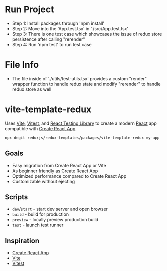 # Run Project 
- Step 1: Install packages through 'npm install'
- Step 2: Move into the 'App.test.tsx' in './src/App.test.tsx'
- Step 3: There is one test case which showcases the issue of redux store persistence after calling "rerender"
- Step 4: Run 'npm test' to run test case
 
# File Info 
- The file inside of './utils/test-utils.tsx' provides a custom "render" wrapper function to handle redux state and modify "rerender" to handle redux store as well
 


# vite-template-redux

Uses [Vite](https://vitejs.dev/), [Vitest](https://vitest.dev/), and [React Testing Library](https://github.com/testing-library/react-testing-library) to create a modern [React](https://react.dev/) app compatible with [Create React App](https://create-react-app.dev/)

```sh
npx degit reduxjs/redux-templates/packages/vite-template-redux my-app
```

## Goals

- Easy migration from Create React App or Vite
- As beginner friendly as Create React App
- Optimized performance compared to Create React App
- Customizable without ejecting

## Scripts

- `dev`/`start` - start dev server and open browser
- `build` - build for production
- `preview` - locally preview production build
- `test` - launch test runner

## Inspiration

- [Create React App](https://github.com/facebook/create-react-app/tree/main/packages/cra-template)
- [Vite](https://github.com/vitejs/vite/tree/main/packages/create-vite/template-react)
- [Vitest](https://github.com/vitest-dev/vitest/tree/main/examples/react-testing-lib)
